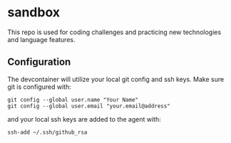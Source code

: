 # sandbox

This repo is used for coding challenges and practicing new technologies and language features.

## Configuration

The devcontainer will utilize your local git config and ssh keys. Make sure git is configured with:

```
git config --global user.name "Your Name"
git config --global user.email "your.email@address"
```
and your local ssh keys are added to the agent with:

```
ssh-add ~/.ssh/github_rsa
```
